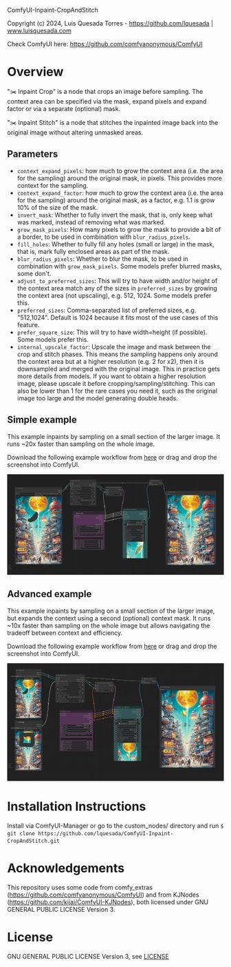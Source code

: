 ComfyUI-Inpaint-CropAndStitch

Copyright (c) 2024, Luis Quesada Torres - https://github.com/lquesada | www.luisquesada.com

Check ComfyUI here: https://github.com/comfyanonymous/ComfyUI

# Overview

"✂️  Inpaint Crop" is a node that crops an image before sampling. The context area can be specified via the mask, expand pixels and expand factor or via a separate (optional) mask.

"✂️  Inpaint Stitch" is a node that stitches the inpainted image back into the original image without altering unmasked areas.

## Parameters
- `context_expand_pixels`: how much to grow the context area (i.e. the area for the sampling) around the original mask, in pixels. This provides more context for the sampling.
- `context_expand_factor`: how much to grow the context area (i.e. the area for the sampling) around the original mask, as a factor, e.g. 1.1 is grow 10% of the size of the mask.
- `invert_mask`: Whether to fully invert the mask, that is, only keep what was marked, instead of removing what was marked.
- `grow_mask_pixels`: How many pixels to grow the mask to provide a bit of a border, to be used in combination with `blur_radius_pixels`.
- `fill_holes`: Whether to fully fill any holes (small or large) in the mask, that is, mark fully enclosed areas as part of the mask.
- `blur_radius_pixels`: Whether to blur the mask, to be used in combination with `grow_mask_pixels`. Some models prefer blurred masks, some don't.
- `adjust_to_preferred_sizes`: This will try to have width and/or height of the context area match any of the sizes in `preferred_sizes` by growing the context area (not upscaling), e.g. 512, 1024. Some models prefer this.
- `preferred_sizes`: Comma-separated list of preferred sizes, e.g. "512,1024". Default is 1024 because it fits most of the use cases of this feature.
- `prefer_square_size`: This will try to have width=height (if possible). Some models prefer this.
- `internal_upscale_factor`: Upscale the image and mask between the crop and stitch phases. This means the sampling happens only around the context area but at a higher resolution (e.g. 2 for x2), then it is downsampled and merged with the original image. This in practice gets more details from models. If you want to obtain a higher resolution image, please upscale it before cropping/sampling/stitching. This can also be lower than 1 for the rare cases you need it, such as the original image too large and the model generating double heads.

## Simple example
This example inpaints by sampling on a small section of the larger image. It runs ~20x faster than sampling on the whole image.

Download the following example workflow from [here](inpaint-cropandstitch_example_workflow.json) or drag and drop the screenshot into ComfyUI.

![Workflow](inpaint-cropandstitch_example_workflow.png)

## Advanced example
This example inpaints by sampling on a small section of the larger image, but expands the context using a second (optional) context mask. It runs ~10x faster than sampling on the whole image but allows navigating the tradeoff between context and efficiency.

Download the following example workflow from [here](inpaint-cropandstitch_example_workflow_advanced.json) or drag and drop the screenshot into ComfyUI.

![Workflow](inpaint-cropandstitch_example_workflow_advanced.png)

# Installation Instructions

Install via ComfyUI-Manager or go to the custom_nodes/ directory and run ```$ git clone https://github.com/lquesada/ComfyUI-Inpaint-CropAndStitch.git```

# Acknowledgements

This repository uses some code from comfy_extras (https://github.com/comfyanonymous/ComfyUI) and from KJNodes (https://github.com/kijai/ComfyUI-KJNodes), both licensed under GNU GENERAL PUBLIC LICENSE Version 3. 

# License
GNU GENERAL PUBLIC LICENSE Version 3, see [LICENSE](LICENSE)
